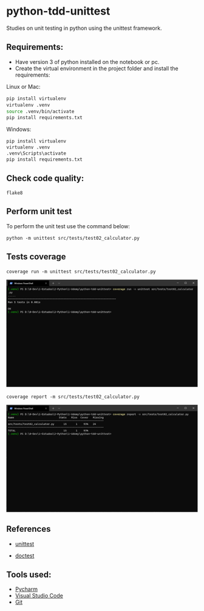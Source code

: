 # python-tdd-unittest

Studies on unit testing in python using the unittest framework.

## Requirements:
- Have version 3 of python installed on the notebook or pc.
- Create the virtual environment in the project folder and install the requirements:

Linux or Mac:

``` bash
pip install virtualenv
virtualenv .venv
source .venv/bin/activate
pip install requirements.txt
```

Windows:

``` console
pip install virtualenv
virtualenv .venv
.venv\Scripts\activate
pip install requirements.txt
```
## Check code quality:
```console
flake8
```

## Perform unit test
To perform the unit test use the command below:

```console
python -m unittest src/tests/test02_calculator.py
```

## Tests coverage

```console
coverage run -m unittest src/tests/test02_calculator.py

```

![](https://github.com/lipegomes/python-tdd-unittest/blob/main/assets/pictures/coverage_run.png)

```console
coverage report -m src/tests/test02_calculator.py
```

![](https://github.com/lipegomes/python-tdd-unittest/blob/main/assets/pictures/coverage_report.png)

## References

- [unittest](https://docs.python.org/3/library/unittest.html)

- [doctest](https://docs.python.org/3/library/doctest.html)

## Tools used:

- [Pycharm](https://www.jetbrains.com/help/pycharm/installation-guide.html)
- [Visual Studio Code](https://code.visualstudio.com/)
- [Git](https://git-scm.com/)

